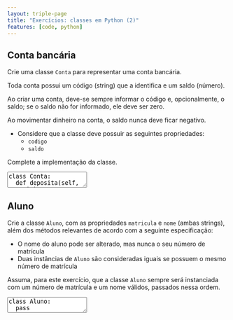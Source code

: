 ```yaml
---
layout: triple-page
title: "Exercícios: classes em Python (2)"
features: [code, python]
---
```


## Conta bancária

Crie uma classe `Conta` para representar uma conta bancária.

Toda conta possui um código (string) que a identifica e um saldo (número).

Ao criar uma conta, deve-se sempre informar o código e, opcionalmente, o saldo; se o saldo não for informado, ele deve ser zero.

Ao movimentar dinheiro na conta, o saldo nunca deve ficar negativo.

+ Considere que a classe deve possuir as seguintes propriedades:
  - `codigo`
  - `saldo`

Complete a implementação da classe.

<textarea class="code lang-python">
class Conta:  
  def deposita(self, quantia):
    '''
    Adiciona a quantia ao saldo da conta.
    :param quantia: quantia a ser depositada
    '''
  
  def retira(self, quantia):
    '''
    Subtrai a quantia do saldo da conta, a menos que o saldo seja insuficiente
    (isto é, menor que a quantia).
    :param quantia: quantia a ser retirada
    :return: `True` se a quantia foi retirada, `False` caso contrário
    '''
  
  def transfere(self, quantia, beneficiario):
    '''
    Transfere a quantia da conta atual para a conta do beneficiário,
    a menos que o saldo da conta atual seja insuficiente (ou ainda se
    o parâmetro `beneficiario` for `None`). 
    :param quantia: quantia a ser retirada
    :param beneficiario: conta do beneficiário
    :return: `True` se a transferência foi realizada, `False` caso contrário
    '''

### Testes
import unittest
class TestConta(unittest.TestCase):
  def test_cria_conta_sem_informar_saldo(self):
    c = Conta('123')
    self.assertEqual(c.codigo, '123')
    self.assertEqual(c.saldo, 0)

#  def test_nao_pode_alterar_codigo(self):
#    c = Conta('123', 50.0)
#    self.assertRaises(AttributeError, lambda: (c.codigo := '456'))

#  def test_nao_pode_alterar_saldo(self):
#    c = Conta('123', 50.0)
#    self.assertRaises(AttributeError, lambda: (c.saldo := 999.99))

  def test_cria_conta_com_saldo(self):
    c = Conta('123', 50)
    self.assertEqual(c.saldo, 50)
  
  def test_retira_com_saldo_suficiente(self):
    c = Conta('123', 100.0)
    self.assertTrue(c.retira(40.0))
    self.assertAlmostEqual(c.saldo, 60.0)
  
  def test_retira_com_saldo_insuficiente(self):
    c = Conta('123', 30.0)
    self.assertFalse(c.retira(40.0))
    self.assertAlmostEqual(c.saldo, 30.0)

  def test_deposita(self):
    c = Conta('123', 50.0)
    c.deposita(40.0)
    c.deposita(10.5)
    self.assertAlmostEqual(c.saldo, 100.5)
  
  def test_transfere_com_saldo_suficiente(self):
    conta = Conta("123", 50.0)
    beneficiario = Conta("999", 10.0)
    
    self.assertTrue(conta.transfere(30.0, beneficiario))
    self.assertAlmostEqual(40.0, beneficiario.saldo)
    self.assertAlmostEqual(20.0, conta.saldo)

  def test_transfere_com_saldo_insuficiente(self):
    conta = Conta("123", 5.0)
    beneficiario = Conta("999", 10.0)
    
    self.assertFalse(conta.transfere(30.0, beneficiario))
    self.assertAlmostEqual(10.0, beneficiario.saldo)
    self.assertAlmostEqual(5.0, conta.saldo)

  
  def test_transfere_para_beneficiario_inexistente(self):
    conta = Conta("123", 5.0)
    beneficiario = None
    
    self.assertFalse(conta.transfere(2.0, beneficiario))
    self.assertAlmostEqual(5.0, conta.saldo)

if __name__ == '__main__':
  import sys
  unittest.main(exit=False)

</textarea>

## Aluno

Crie a classe `Aluno`, com as propriedades `matricula` e `nome` (ambas strings), além dos métodos relevantes de acordo com a seguinte especificação:

- O nome do aluno pode ser alterado, mas nunca o seu número de matrícula
- Duas instâncias de `Aluno` são consideradas iguais se possuem o mesmo número
de matrícula

Assuma, para este exercício, que a classe `Aluno` sempre será instanciada com um
número de matrícula e um nome válidos, passados nessa ordem.

<textarea class="code lang-python">
class Aluno:
  pass

### Testes
import unittest
class TestAluno(unittest.TestCase):
  def test_iguais(self):
    a = Aluno('123', 'abc')
    b = Aluno('123', 'abc')
    self.assertEqual(a, b)
  
  def test_mesma_matricula_nome_diferente(self):
    a = Aluno('123', 'abc')
    b = Aluno('123', 'def')
    self.assertEqual(a, b)
  
  def test_diferentes(self):
    a = Aluno('123', 'abc')
    b = Aluno('124', 'abc')
    self.assertNotEqual(a, b)

  def test_pode_mudar_nome(self):
    a = Aluno('123', 'abc')
    a.nome = 'def'
    self.assertEqual(a.nome, 'def')
  
  def test_nao_pode_mudar_nome(self):
    a = Aluno('123', 'abc')
    self.assertRaises(AttributeError, lambda: (a.matricula := '456'))

if __name__ == '__main__':
  import sys
  unittest.main(exit=False)
</textarea>

<!--

## Rede social

<!!!textarea class="code lang-python">
class Usuario:
  def __init__(self, nome):
    pass

class Grupo:
  '''Grupo de usuários na rede social.
  Um grupo possui um nome e um conjunto de membros.
  Além disso, ele possui exatamente um dono, que é um membro.
  Um grupo não pode estar vazio.
  '''
  def __init__(self, nome, dono):
    self.nome = nome
    self._dono = dono
    self._membros = set(dono)

  def adiciona(self, usuario):
    '''Adiciona usuário como membro do grupo'''
    pass
  
  def remove(self, usuario):
    '''Remove um usuário do grupo, se possível.
    Em alguns casos NÃO é possível remover o usuário do grupo:
    * Se o usuário é o único membro do grupo
    * Se o usuário é dono do grupo
    * Se o usuário não pertence ao grupo
    :return: `True` se o usuário foi removido ou `False` caso contrário
    '''
    pass

  def altera_dono(self, novo_dono):
    '''Destitui o dono atual e elege um novo dono.
    O dono deve ser membro do grupo.
    Retorna `True` se o usuário informado é o novo dono
    ou `False` caso contrário.
    '''
    pass

  def contem_membro(self, usuario):
    '''Indica se um usuário faz parte do grupo'''
    pass

  def membros(self):
    '''Retorna uma cópia da lista de membros'''
    pass

  def tamanho(self):
    '''Retorna quantidade de membros'''
    pass

### Testes
import unittest
class TestAluno(unittest.TestCase):
  pass
  # TODO

if __name__ == '__main__':
  import sys
  unittest.main(exit=False)
</textarea>
-->